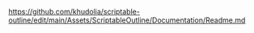 https://github.com/khudolia/scriptable-outline/edit/main/Assets/ScriptableOutline/Documentation/Readme.md
